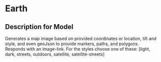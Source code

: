 # Earth

## Description for Model

Generates a map image based on provided coordinates or location, tilt and style, and even geoJson to provide markers, paths, and polygons. Responds with an image-link. For the styles choose one of these: [light, dark, streets, outdoors, satellite, satellite-streets]

